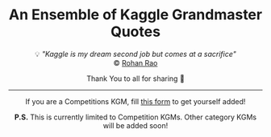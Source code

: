 <div align='center'>
  
<h1>An Ensemble of Kaggle Grandmaster Quotes</h1>

💡 _"Kaggle is my dream second job but comes at a sacrifice"_   
©️ [Rohan Rao](https://www.kaggle.com/rohanrao)

Thank You to all for sharing 🙏

---

If you are a Competitions KGM, fill [this form](https://forms.gle/gYsRxswfWGvSe18h8) to get yourself added!

**P.S.** This is currently limited to Competition KGMs. Other category KGMs will be added soon!

</div>
